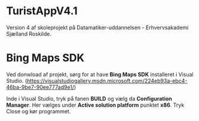 TuristAppV4.1
=============
Version 4 af skoleprojekt på Datamatiker-uddannelsen - Erhvervsakademi Sjælland Roskilde.

Bing Maps SDK
=============
Ved donwload af projekt, sørg for at have <b>Bing Maps SDK</b> installeret i Visual Studio. (https://visualstudiogallery.msdn.microsoft.com/224eb93a-ebc4-46ba-9be7-90ee777ad9e1/)

Inde i Visual Studio, tryk på fanen <b>BUILD</b> og vælg da <b>Configuration Manager</b>. Her vælges under <b>Active solution platform</b> punktet <b>x86</b>. Tryk Close og kør programmet.

